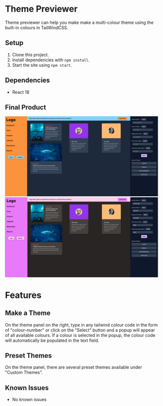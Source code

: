 # Theme Previewer

Theme previewer can help you make make a multi-colour theme using the built-in colours in TailWindCSS.

## Setup

1. Clone this project.
2. Install dependencies with `npm install`.
3. Start the site using `npm start`.

## Dependencies

- React 18

## Final Product

![Default](https://github.com/the-code-raccoon/theme-previewer/blob/main/docs/default-theme.png)
![Black BubbleGum](https://github.com/the-code-raccoon/theme-previewer/blob/main/docs/black-bubblegum.png)

# Features
## Make a Theme
On the theme panel on the right, type in any tailwind colour code in the form of "colour-number" or click on the "Select" button and a popup will appear of all available colours. If a colour is selected in the popup, the colour code will automatically be populated in the text field.

## Preset Themes
On the theme panel, there are several preset themes available under "Custom Themes".

## Known Issues
- No known issues
